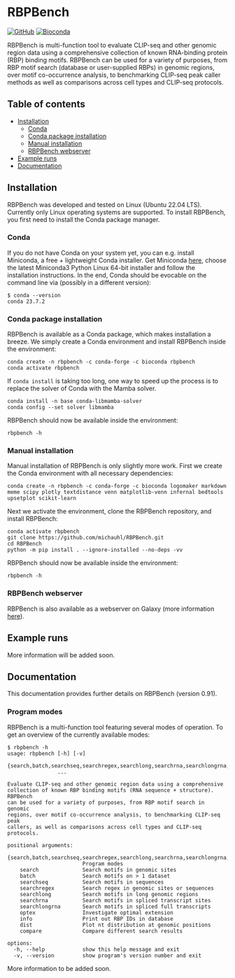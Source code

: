 # RBPBench

[![GitHub](https://img.shields.io/github/tag/michauhl/RBPBench.svg)](https://github.com/michauhl/RBPBench)
[![Bioconda](https://anaconda.org/bioconda/rbpbench/badges/version.svg)](https://anaconda.org/bioconda/rbpbench)

RBPBench is multi-function tool to evaluate CLIP-seq and other genomic region data 
using a comprehensive collection of known RNA-binding protein (RBP) binding motifs. RBPBench can be used for a variety of
purposes, from RBP motif search (database or user-supplied RBPs) in genomic regions, over motif 
co-occurrence analysis, to benchmarking CLIP-seq peak caller methods as well as comparisons across cell types and CLIP-seq protocols.

## Table of contents

- [Installation](#installation)
    - [Conda](#conda)
    - [Conda package installation](#conda-package-installation)
    - [Manual installation](#manual-installation)
    - [RBPBench webserver](#rbpbench-webserver)
- [Example runs](#example-runs)
- [Documentation](#documentation)

## Installation

RBPBench was developed and tested on Linux (Ubuntu 22.04 LTS). Currently only Linux operating systems are supported. To install RBPBench, you first need to install the Conda package manager.

### Conda

If you do not have Conda on your system yet, you can e.g. install Miniconda, a free + lightweight Conda installer. Get Miniconda [here](https://docs.conda.io/en/latest/miniconda.html), choose the latest Miniconda3 Python Linux 64-bit installer and follow the installation instructions. In the end, Conda should be evocable on the command line via (possibly in a different version):

```
$ conda --version
conda 23.7.2
```


### Conda package installation

RBPBench is available as a Conda package, which makes installation a breeze. 
We simply create a Conda environment and install RBPBench inside the environment:

```
conda create -n rbpbench -c conda-forge -c bioconda rbpbench
conda activate rbpbench
```

If `conda install` is taking too long, one way to speed up the process is to replace the solver of Conda with the Mamba solver.

```
conda install -n base conda-libmamba-solver
conda config --set solver libmamba
```

RBPBench should now be available inside the environment:

```
rbpbench -h
```

### Manual installation

Manual installation of RBPBench is only slightly more work. First we create the Conda environment with all necessary dependencies:

```
conda create -n rbpbench -c conda-forge -c bioconda logomaker markdown meme scipy plotly textdistance venn matplotlib-venn infernal bedtools upsetplot scikit-learn
```

Next we activate the environment, clone the RBPBench repository, and install RBPBench:

```
conda activate rbpbench
git clone https://github.com/michauhl/RBPBench.git
cd RBPBench
python -m pip install . --ignore-installed --no-deps -vv
```

RBPBench should now be available inside the environment:

```
rbpbench -h
```

### RBPBench webserver

RBPBench is also available as a webserver on Galaxy (more information [here](https://backofenlab.github.io/RBPBench/)).


## Example runs

More information will be added soon.


## Documentation

This documentation provides further details on RBPBench (version 0.91).

### Program modes

RBPBench is a multi-function tool featuring several modes of operation. 
To get an overview of the currently available modes:

```
$ rbpbench -h
usage: rbpbench [-h] [-v]
                {search,batch,searchseq,searchregex,searchlong,searchrna,searchlongrna,optex,info,dist,compare}
                ...

Evaluate CLIP-seq and other genomic region data using a comprehensive
collection of known RBP binding motifs (RNA sequence + structure). RBPBench
can be used for a variety of purposes, from RBP motif search in genomic
regions, over motif co-occurrence analysis, to benchmarking CLIP-seq peak
callers, as well as comparisons across cell types and CLIP-seq protocols.

positional arguments:
  {search,batch,searchseq,searchregex,searchlong,searchrna,searchlongrna,optex,info,dist,compare}
                        Program modes
    search              Search motifs in genomic sites
    batch               Search motifs on > 1 dataset
    searchseq           Search motifs in sequences
    searchregex         Search regex in genomic sites or sequences
    searchlong          Search motifs in long genomic regions
    searchrna           Search motifs in spliced transcript sites
    searchlongrna       Search motifs in spliced full transcripts
    optex               Investigate optimal extension
    info                Print out RBP IDs in database
    dist                Plot nt distribution at genomic positions
    compare             Compare different search results

options:
  -h, --help            show this help message and exit
  -v, --version         show program's version number and exit

```

More information to be added soon.

